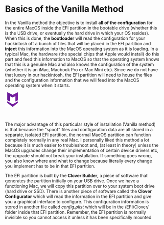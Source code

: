 # Basics of the Vanilla Method

In the Vanilla method the objective is to install **all of the configuration** for the entire MacOS inside the EFI partition in the bootable drive (whether this is the USB drive, or eventually the hard drive in which your OS resides). When this is done, the **bootloader** will read the configuration for your hackintosh off a bunch of files that will be placed in the EFI partition and **inject** this information into the MacOS operating system as it is loading. In a typical Mac, the hardware (the special chips that Apple would install) do this part and feed this information to MacOS so that the operating system knows that this is a genuine Mac and also knows the configuration of the system (whether it is an iMac, Macbook Pro or Mac Mini etc). Since we do not have that luxury in our hackintosh, the EFI partition will need to house the files and the configuration information that we will feed into the MacOS operating system when it starts. 

![alt text](https://github.com/adam-p/markdown-here/raw/master/src/common/images/icon48.png "Logo Title Text 1")


&#x200B;

The major advantage of this particular style of installation (Vanilla method) is that because the "spoof" files and configuration data are all stored in a separate, isolated EFI partition, the normal MacOS partition can function completely normally in any real Mac. I personally liked this method a lot because it is much easier to troubleshoot and, (at least in theory) unless the MacOS upgrades change their implementation of certain device drivers etc, the upgrade should not break your installation. If something goes wrong, you also know where and what to change because literally every change you implement has to be in that EFI partition. 

  
The EFI partition is built by the **Clover Builder**, a piece of software that generates the partition initially on your USB drive. Once we have a functioning Mac, we will copy this partition over to your system boot drive (hard drive or SSD).  There is another piece of software called the **Clover Configurator** which will read the information in the EFI partition and give you a graphical interface to configure.  This configuration information is stored in another file called *config.plist* which will be in the /EFI/Clover/ folder inside that EFI partition. Remember, the EFI partition is normally invisible so you cannot access it unless it has been specifically mounted
